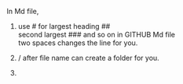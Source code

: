 In Md file,  
1. use # for largest heading ##   
second largest ### and so on in GITHUB Md file  
two spaces changes the line for you.  

2. / after file name can create a folder for you. 

3. 
